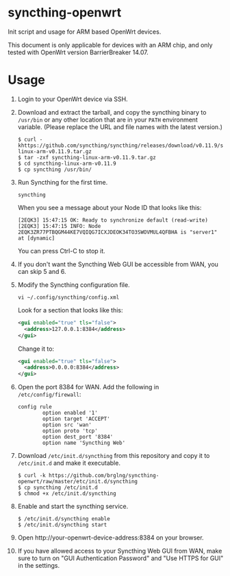 # syncthing-openwrt
Init script and usage for ARM based OpenWrt devices.

This document is only applicable for devices with an ARM chip, and only tested
with OpenWrt version BarrierBreaker 14.07.

Usage
=====

1. Login to your OpenWrt device via SSH.

2. Download and extract the tarball, and copy the syncthing binary to
   `/usr/bin` or any other location that are in your `PATH` environment
   variable. (Please replace the URL and file names with the latest version.)
   ```shell
   $ curl -khttps://github.com/syncthing/syncthing/releases/download/v0.11.9/syncthing-linux-arm-v0.11.9.tar.gz
   $ tar -zxf syncthing-linux-arm-v0.11.9.tar.gz 
   $ cd syncthing-linux-arm-v0.11.9
   $ cp syncthing /usr/bin/
   ```

3. Run Syncthing for the first time.
   ```shell
   syncthing
   ```
   When you see a message about your Node ID that looks like this:
   ```
   [2EQK3] 15:47:15 OK: Ready to synchronize default (read-write)
   [2EQK3] 15:47:15 INFO: Node 2EQK3ZR77PTBQGM44KE7VQIQG7ICXJDEOK34TO3SWOVMUL4QFBHA is "server1" at [dynamic]
   ```
   You can press Ctrl-C to stop it.

4. If you don't want the Syncthing Web GUI be accessible from WAN, you can
   skip 5 and 6.

5. Modify the Syncthing configuration file.
   ```shell
   vi ~/.config/syncthing/config.xml
   ```
   Look for a section that looks like this:
   ```xml
   <gui enabled="true" tls="false">
     <address>127.0.0.1:8384</address>
   </gui>
   ```
   Change it to:
   ```xml
   <gui enabled="true" tls="false">
     <address>0.0.0.0:8384</address>
   </gui>
   ```

6. Open the port 8384 for WAN. Add the following in `/etc/config/firewall`:
   ```
   config rule
           option enabled '1'
           option target 'ACCEPT'
           option src 'wan'
           option proto 'tcp'
           option dest_port '8384'
           option name 'Syncthing Web'
   ```

7. Download `/etc/init.d/syncthing` from this repository and copy it to
   `/etc/init.d` and make it executable.
   ```shell
   $ curl -k https://github.com/brglng/syncthing-openwrt/raw/master/etc/init.d/syncthing
   $ cp syncthing /etc/init.d
   $ chmod +x /etc/init.d/syncthing
   ```
8. Enable and start the syncthing service.
   ```shell
   $ /etc/init.d/syncthing enable
   $ /etc/init.d/syncthing start
   ```

9. Open http://your-openwrt-device-address:8384 on your browser.

10. If you have allowed access to your Syncthing Web GUI from WAN, make sure
    to turn on "GUI Authentication Password" and "Use HTTPS for GUI" in the
    settings.
